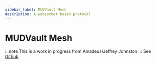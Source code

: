 ```yaml
---
sidebar_label: MUDVault Mesh
description: A websocket based protocol
---
```

# MUDVault Mesh
:::note
This is a work in progress from Amadeus/Jeffrey Johnston
:::
See [Github](https://github.com/Coffee-Nerd/MudVault-Mesh/ )